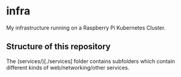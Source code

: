# infra

My infrastructure running on a Raspberry Pi Kubernetes Cluster.

## Structure of this repository

The (services/)[./services] folder contains subfolders which contain different kinds of web/networking/other services.
